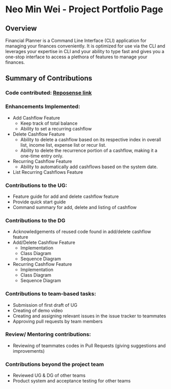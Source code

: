 # Neo Min Wei - Project Portfolio Page

## Overview

Financial Planner is a Command Line Interface (CLI) application for managing your finances conveniently.
It is optimized for use via the CLI and leverages your expertise in CLI and your ability to type fast and gives
you a one-stop interface to access a plethora of features to manage your finances.

## Summary of Contributions

### Code contributed: [Reposense link](https://nus-cs2113-ay2324s1.github.io/tp-dashboard/?search=neominwei&sort=groupTitle&sortWithin=title&timeframe=commit&mergegroup=&groupSelect=groupByRepos&breakdown=false&since=2023-09-22)

### Enhancements Implemented:

* Add Cashflow Feature
  * Keep track of total balance
  * Ability to set a recurring cashflow
* Delete Cashflow Feature
  * Ability to delete a cashflow based on its respective index in overall list, income list, expense list or recur list.
  * Ability to delete the recurrence portion of a cashflow, making it a one-time entry only.
* Recurring Cashflow Feature
  * Ability to automatically add cashflows based on the system date.
* List Recurring Cashflows Feature

### Contributions to the UG:

* Feature guide for add and delete cashflow feature
* Provide quick start guide
* Command summary for add, delete and listing of cashflow

### Contributions to the DG

* Acknowledgements of reused code found in add/delete cashflow feature
* Add/Delete Cashflow Feature
  * Implementation
  * Class Diagram
  * Sequence Diagram
* Recurring Cashflow Feature
  * Implementation
  * Class Diagram
  * Sequence Diagram

### Contributions to team-based tasks:

* Submission of first draft of UG
* Creating of demo video
* Creating and assigning relevant issues in the issue tracker to teammates
* Approving pull requests by team members

### Review/ Mentoring contributions:

* Reviewing of teammates codes in Pull Requests (giving suggestions and improvements)

### Contributions beyond the project team

* Reviewed UG & DG of other teams
* Product system and acceptance testing for other teams
